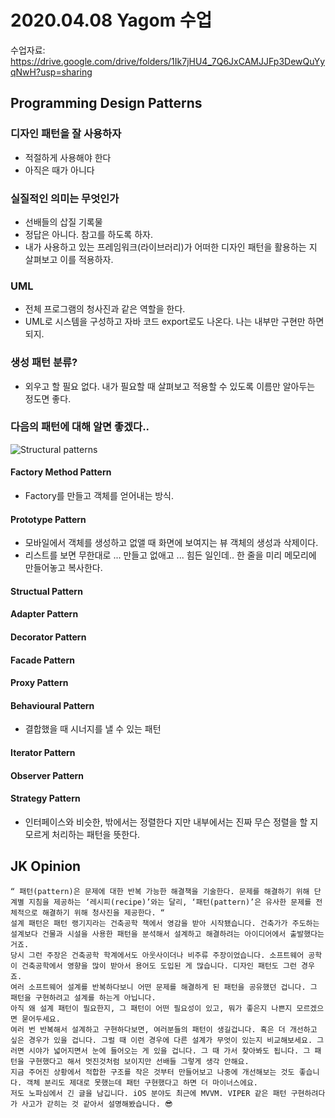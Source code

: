 # 2020.04.08 Yagom 수업

수업자료: https://drive.google.com/drive/folders/1Ik7jHU4_7Q6JxCAMJJFp3DewQuYyqNwH?usp=sharing

## Programming Design Patterns

### 디자인 패턴을 잘 사용하자

* 적절하게 사용해야 한다
* 아직은 때가 아니다

### 실질적인 의미는 무엇인가

* 선배들의 삽질 기록물
* 정답은 아니다. 참고를 하도록 하자.
* 내가 사용하고 있는 프레임워크(라이브러리)가 어떠한 디자인 패턴을 활용하는 지 살펴보고 이를 적용하자.

### UML

* 전체 프로그램의 청사진과 같은 역할을 한다.
* UML로 시스템을 구성하고 자바 코드 export로도 나온다. 나는 내부만 구현만 하면 되지.

### 생성 패턴 분류?

* 외우고 할 필요 없다. 내가 필요할 때 살펴보고 적용할 수 있도록 이름만 알아두는 정도면 좋다.

### 다음의 패턴에 대해 알면 좋겠다..

![Structural patterns](https://image.slidesharecdn.com/structuralpatterns-160116105752/95/structural-patterns-6-638.jpg?cb=1452941909)

#### Factory Method Pattern

* Factory를 만들고 객체를 얻어내는 방식.

#### Prototype Pattern

* 모바일에서 객체를 생성하고 없앨 때 화면에 보여지는 뷰 객체의 생성과 삭제이다.
* 리스트를 보면 무한대로 ... 만들고 없애고 ... 힘든 일인데.. 한 줄을 미리 메모리에 만들어놓고 복사한다.

#### Structual Pattern

#### Adapter Pattern

#### Decorator Pattern

#### Facade Pattern

#### Proxy Pattern

#### Behavioural Pattern

* 결합했을 때 시너지를 낼 수 있는 패턴

#### Iterator Pattern

#### Observer Pattern

#### Strategy Pattern

* 인터페이스와 비슷한, 밖에서는 정렬한다 지만 내부에서는 진짜 무슨 정렬을 할 지 모르게 처리하는 패턴을 뜻한다.

## JK Opinion

```
“ 패턴(pattern)은 문제에 대한 반복 가능한 해결책을 기술한다. 문제를 해결하기 위해 단계별 지침을 제공하는 ‘레시피(recipe)’와는 달리, ‘패턴(pattern)’은 유사한 문제를 전체적으로 해결하기 위해 청사진을 제공한다. “
설계 패턴은 패턴 랭기지라는 건축공학 책에서 영감을 받아 시작됐습니다. 건축가가 주도하는 설계보다 건물과 시설을 사용한 패턴을 분석해서 설계하고 해결하려는 아이디어에서 출발했다는 거죠. 
당시 그런 주장은 건축공학 학계에서도 아웃사이더나 비주류 주장이었습니다. 소프트웨어 공학이 건축공학에서 영향을 많이 받아서 용어도 도입된 게 많습니다. 디자인 패턴도 그런 경우죠. 
여러 소프트웨어 설계를 반복하다보니 어떤 문제를 해결하게 된 패턴을 공유했던 겁니다. 그 패턴을 구현하려고 설계를 하는게 아닙니다. 
아직 왜 설계 패턴이 필요한지, 그 패턴이 어떤 필요성이 있고, 뭐가 좋은지 나쁜지 모르겠으면 묻어두세요. 
여러 번 반복해서 설계하고 구현하다보면, 여러분들의 패턴이 생길겁니다. 혹은 더 개선하고 싶은 경우가 있을 겁니다. 그럴 때 이런 경우에 다른 설계가 무엇이 있는지 비교해보세요. 그러면 시야가 넓어지면서 눈에 들어오는 게 있을 겁니다. 그 때 가서 찾아봐도 됩니다. 그 패턴을 구현했다고 해서 멋진것처럼 보이지만 선배들 그렇게 생각 안해요. 
지금 주어진 상황에서 적합한 구조를 작은 것부터 만들어보고 나중에 개선해보는 것도 좋습니다. 객체 분리도 제대로 못했는데 패턴 구현했다고 하면 더 마이너스에요. 
저도 노파심에서 긴 글을 남깁니다. iOS 분야도 최근에 MVVM. VIPER 같은 패턴 구현하려다가 사고가 갇히는 것 같아서 설명해봤습니다. 😎
```

